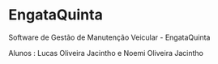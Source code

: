 # EngataQuinta
Software de Gestão de Manutenção Veicular - EngataQuinta

Alunos : Lucas Oliveira Jacintho e Noemi Oliveira Jacintho
